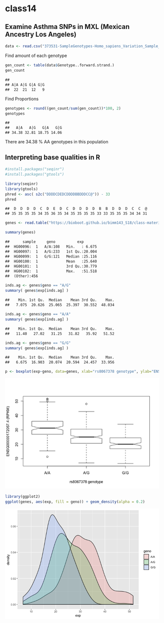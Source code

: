 class14
================

Examine Asthma SNPs in MXL (Mexican Ancestry Los Angeles)
---------------------------------------------------------

``` r
data <- read.csv("373531-SampleGenotypes-Homo_sapiens_Variation_Sample_rs8067378.csv")
```

Find amount of each genotype

``` r
gen_count <- table(data$Genotype..forward.strand.)
gen_count
```

    ## 
    ## A|A A|G G|A G|G 
    ##  22  21  12   9

Find Proportions

``` r
genotypes <- round((gen_count/sum(gen_count))*100, 2)
genotypes
```

    ## 
    ##   A|A   A|G   G|A   G|G 
    ## 34.38 32.81 18.75 14.06

There are 34.38 % AA genotypes in this population

Interpreting base qualities in R
--------------------------------

``` r
#install.packages("seqinr")
#install.packages("gtools")
```

``` r
library(seqinr)
library(gtools)
phred <- asc( s2c("DDDDCDEDCDDDDBBDDDCC@")) - 33
phred
```

    ##  D  D  D  D  C  D  E  D  C  D  D  D  D  B  B  D  D  D  C  C  @ 
    ## 35 35 35 35 34 35 36 35 34 35 35 35 35 33 33 35 35 35 34 34 31

``` r
genes <- read.table("https://bioboot.github.io/bimm143_S18/class-material/rs8067378_ENSG00000172057.6.txt")
```

``` r
summary(genes)
```

    ##      sample     geno          exp        
    ##  HG00096:  1   A/A:108   Min.   : 6.675  
    ##  HG00097:  1   A/G:233   1st Qu.:20.004  
    ##  HG00099:  1   G/G:121   Median :25.116  
    ##  HG00100:  1             Mean   :25.640  
    ##  HG00101:  1             3rd Qu.:30.779  
    ##  HG00102:  1             Max.   :51.518  
    ##  (Other):456

``` r
inds.ag <- genes$geno == "A/G"
summary( genes$exp[inds.ag] )
```

    ##    Min. 1st Qu.  Median    Mean 3rd Qu.    Max. 
    ##   7.075  20.626  25.065  25.397  30.552  48.034

``` r
inds.ag <- genes$geno == "A/A"
summary( genes$exp[inds.ag] )
```

    ##    Min. 1st Qu.  Median    Mean 3rd Qu.    Max. 
    ##   11.40   27.02   31.25   31.82   35.92   51.52

``` r
inds.ag <- genes$geno == "G/G"
summary( genes$exp[inds.ag] )
```

    ##    Min. 1st Qu.  Median    Mean 3rd Qu.    Max. 
    ##   6.675  16.903  20.074  20.594  24.457  33.956

``` r
p <- boxplot(exp~geno, data=genes, xlab="rs8067378 genotype", ylab="ENSG00000172057.4 (RPKM)", notch=T)
```

![](class13_files/figure-markdown_github/unnamed-chunk-11-1.png)

``` r
library(ggplot2)
ggplot(genes, aes(exp, fill = geno)) + geom_density(alpha = 0.2)
```

![](class13_files/figure-markdown_github/unnamed-chunk-12-1.png)
